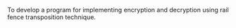 To develop a program for implementing encryption and decryption using rail fence 
transposition technique. 
